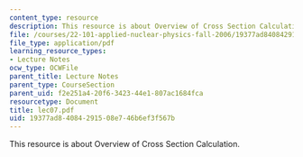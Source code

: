 ```yaml
---
content_type: resource
description: This resource is about Overview of Cross Section Calculation.
file: /courses/22-101-applied-nuclear-physics-fall-2006/19377ad84084291508e746b6ef3f567b_lec07.pdf
file_type: application/pdf
learning_resource_types:
- Lecture Notes
ocw_type: OCWFile
parent_title: Lecture Notes
parent_type: CourseSection
parent_uid: f2e251a4-20f6-3423-44e1-807ac1684fca
resourcetype: Document
title: lec07.pdf
uid: 19377ad8-4084-2915-08e7-46b6ef3f567b
---
```

This resource is about Overview of Cross Section Calculation.

